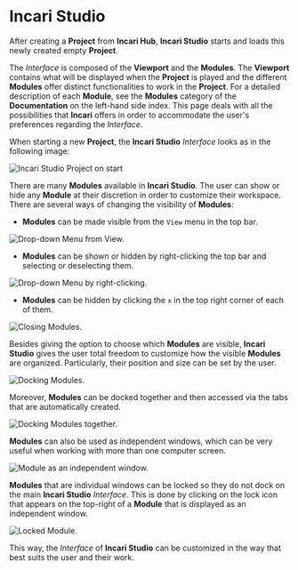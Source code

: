 # Incari Studio

After creating a **Project** from **Incari Hub**, **Incari Studio** starts and loads this newly created empty **Project**.

The *Interface* is composed of the **Viewport** and the **Modules**. The **Viewport** contains what will be displayed when the **Project** is played and the different **Modules** offer distinct functionalities to work in the **Project**. For a detailed description of each **Module**, see the **Modules** category of the **Documentation** on the left-hand side index. This page deals with all the possibilities that **Incari** offers in order to accommodate the user's preferences regarding the *Interface*.  

When starting a new **Project**, the **Incari Studio** *Interface* looks as in the following image:

![Incari Studio Project on start](../../.gitbook/assets/incaristudioonstart.png)

There are many **Modules** available in **Incari Studio**. The user can show or hide any **Module** at their discretion in order to customize their workspace. There are several ways of changing the visibility of **Modules**:

* **Modules** can be made visible from the `View` menu in the top bar.

![Drop-down Menu from View.](../../.gitbook/assets/module2.png)

* **Modules** can be shown or hidden by right-clicking the top bar and selecting or deselecting them.

![Drop-down Menu by right-clicking.](../../.gitbook/assets/module3.png)

* **Modules** can be hidden by clicking the `x` in the top right corner of each of them.

![Closing Modules.](../../.gitbook/assets/Studio_ClosingModules_3.gif)


Besides giving the option to choose which **Modules** are visible, **Incari Studio** gives the user total freedom to customize how the visible **Modules** are organized. Particularly, their position and size can be set by the user.

![Docking Modules.](../../.gitbook/assets/Studio_DockingModules_3.gif)

Moreover, **Modules** can be docked together and then accessed via the tabs that are automatically created.

![Docking Modules together.](../../.gitbook/assets/Studio_TabsModules3.gif)

**Modules** can also be used as independent windows, which can be very useful when working with more than one computer screen.

![Module as an independent window.](../../.gitbook/assets/Studio_IndependentModule3.gif)

**Modules** that are individual windows can be locked so they do not dock on the main **Incari Studio** *Interface*. This is done by clicking on the lock icon that appears on the top-right of a **Module** that is displayed as an independent window.

![Locked Module.](../../.gitbook/assets/Studio_LockedModule3.gif)

This way, the *Interface* of **Incari Studio** can be customized in the way that best suits the user and their work.